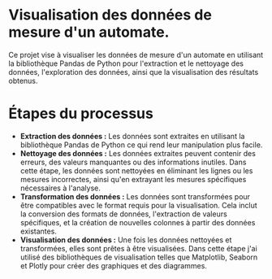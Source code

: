 # Visualisation des données de mesure d'un automate.
Ce projet vise à visualiser les données de mesure d'un automate en utilisant la bibliothèque Pandas de Python pour l'extraction et le nettoyage des données, l'exploration des données, ainsi que la visualisation des résultats obtenus.

# Étapes du processus
- **Extraction des données :** Les données sont extraites en utilisant la bibliothèque Pandas de Python ce qui rend leur manipulation plus facile.
-  **Nettoyage des données :** Les données extraites peuvent contenir des erreurs, des valeurs manquantes ou des informations inutiles. Dans cette étape, les données sont nettoyées en éliminant les lignes ou les mesures incorrectes, ainsi qu'en extrayant les mesures spécifiques nécessaires à l'analyse.
-  **Transformation des données :** Les données sont transformées pour être compatibles avec le format requis pour la visualisation. Cela inclut la conversion des formats de données, l'extraction de valeurs spécifiques, et la création de nouvelles colonnes à partir des données existantes.
-  **Visualisation des données :** Une fois les données nettoyées et transformées, elles sont prêtes à être visualisées. Dans cette étape j'ai utilisé des bibliothèques de visualisation telles que Matplotlib, Seaborn et Plotly pour créer des graphiques et des diagrammes.
